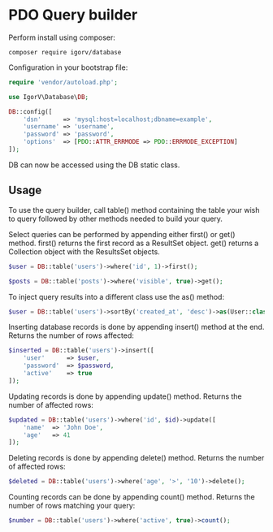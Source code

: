 # PDO Query builder
Perform install using composer:

```composer require igorv/database```

Configuration in your bootstrap file:

```PHP
require 'vendor/autoload.php';

use IgorV\Database\DB;

DB::config([
    'dsn'      => 'mysql:host=localhost;dbname=example',
    'username' => 'username',
    'password' => 'password',
    'options'  => [PDO::ATTR_ERRMODE => PDO::ERRMODE_EXCEPTION]
]);
```

DB can now be accessed using the DB static class.

## Usage

To use the query builder, call table() method containing the table your wish to query followed by other methods needed to build your query.

Select queries can be performed by appending either first() or get() method. first() returns the first record as a ResultSet object.
get() returns a Collection object with the ResultsSet objects.

```php
$user = DB::table('users')->where('id', 1)->first();

$posts = DB::table('posts')->where('visible', true)->get();
```

To inject query results into a different class use the as() method:
```php
$user = DB::table('users')->sortBy('created_at', 'desc')->as(User::class)->first();
```
Inserting database records is done by appending insert() method at the end. Returns the number of rows affected:
```php
$inserted = DB::table('users')->insert([
    'user'      => $user,
    'password'  => $password,
    'active'    => true
]);
```
Updating records is done by appending update() method. Returns the number of affected rows:
```php
$updated = DB::table('users')->where('id', $id)->update([
    'name'  => 'John Doe',
    'age'   => 41
]);
```
Deleting records is done by appending delete() method. Returns the number of affected rows:
```php
$deleted = DB::table('users')->where('age', '>', '10')->delete(); 
```
Counting records can be done by appending count() method. Returns the number of rows matching your query:
```php
$number = DB::table('users')->where('active', true)->count();
```